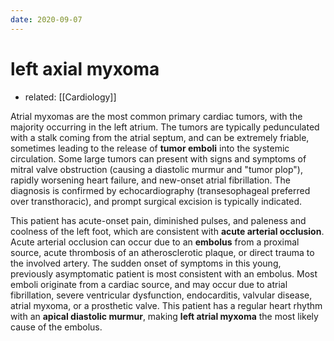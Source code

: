 ```yaml
---
date: 2020-09-07
---
```


# left axial myxoma

- related: [[Cardiology]]

<!--  left axial myxoma complications -->

Atrial myxomas are the most common primary cardiac tumors, with the majority occurring in the left atrium.  The tumors are typically pedunculated with a stalk coming from the atrial septum, and can be extremely friable, sometimes leading to the release of **tumor emboli** into the systemic circulation.  Some large tumors can present with signs and symptoms of mitral valve obstruction (causing a diastolic murmur and "tumor plop"), rapidly worsening heart failure, and new-onset atrial fibrillation.  The diagnosis is confirmed by echocardiography (transesophageal preferred over transthoracic), and prompt surgical excision is typically indicated.

This patient has acute-onset pain, diminished pulses, and paleness and coolness of the left foot, which are consistent with **acute arterial occlusion**.  Acute arterial occlusion can occur due to an **embolus** from a proximal source, acute thrombosis of an atherosclerotic plaque, or direct trauma to the involved artery.  The sudden onset of symptoms in this young, previously asymptomatic patient is most consistent with an embolus.  Most emboli originate from a cardiac source, and may occur due to atrial fibrillation, severe ventricular dysfunction, endocarditis, valvular disease, atrial myxoma, or a prosthetic valve.  This patient has a regular heart rhythm with an **apical diastolic murmur**, making **left atrial myxoma** the most likely cause of the embolus.
